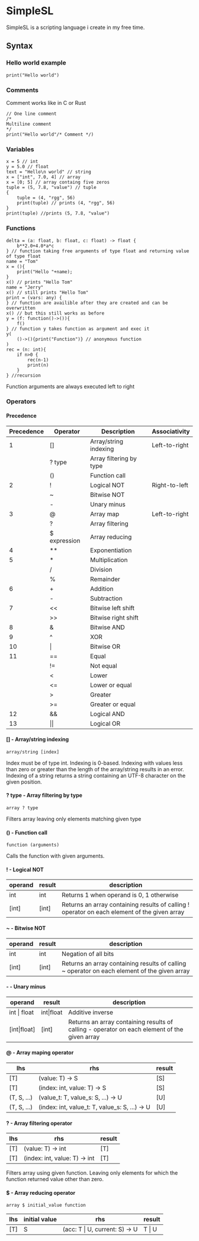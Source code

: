 # SimpleSL
SimpleSL is a scripting language i create in my free time.

## Syntax
### Hello world example
```
print("Hello world")
```
### Comments
Comment works like in C or Rust
```
// One line comment
/* 
Multiline comment
*/
print("Hello world"/* Comment */)
```
### Variables
```
x = 5 // int
y = 5.0 // float
text = "Hello\n world" // string
x = ["int", 7.0, 4] // array
x = [0; 5] // array containg five zeros
tuple = (5, 7.8, "value") // tuple
{
    tuple = (4, "rgg", 56)
    print(tuple) // prints (4, "rgg", 56)
}
print(tuple) //prints (5, 7.8, "value")
```
### Functions
```
delta = (a: float, b: float, c: float) -> float {
    b**2.0+4.0*a*c
} // function taking free arguments of type float and returning value of type float
name = "Tom"
x = (){
    print("Hello "+name);
}
x() // prints "Hello Tom"
name = "Jerry"
x() // still prints "Hello Tom"
print = (vars: any) {
} // function are availible after they are created and can be overwritten
x() // but this still works as before
y = (f: function()->()){
    f()
} // function y takes function as argument and exec it
y(
    ()->(){print("Function")} // anonymous function
)
rec = (n: int){
    if n>0 {
        rec(n-1)
        print(n)
    }
} //recursion

```
Function arguments are always executed left to right
### Operators
#### Precedence
| Precedence | Operator     | Description             | Associativity |
| ---------- | ------------ | ----------------------- | ------------- |
| 1          | []           | Array/string indexing   | Left-to-right |
|            | ? type       | Array filtering by type |               |
|            | ()           | Function call           |               |
| 2          | !            | Logical NOT             | Right-to-left |
|            | ~            | Bitwise NOT             |               |
|            | -            | Unary minus             |               |
| 3          | @            | Array map               | Left-to-right |
|            | ?            | Array filtering         |               |
|            | $ expression | Array reducing          |               |
| 4          | **           | Exponentiation          |               |
| 5          | *            | Multiplication          |               |
|            | /            | Division                |               |
|            | %            | Remainder               |               |
| 6          | +            | Addition                |               |
|            | -            | Subtraction             |               |
| 7          | <<           | Bitwise left shift      |               |
|            | >>           | Bitwise right shift     |               |
| 8          | &            | Bitwise AND             |               |
| 9          | ^            | XOR                     |               |
| 10         | \|           | Bitwise OR              |               |
| 11         | ==           | Equal                   |               |
|            | !=           | Not equal               |               |
|            | <            | Lower                   |               |
|            | <=           | Lower or equal          |               |
|            | >            | Greater                 |               |
|            | >=           | Greater or equal        |               |
| 12         | &&           | Logical AND             |               |
| 13         | \|\|         | Logical OR              |               |

#### [] - Array/string indexing
```
array/string [index]
```
Index must be of type int. Indexing is 0-based. Indexing with values less than zero or greater than the length of the array/string results in an error.
Indexing of a string returns a string containing an UTF-8 character on the given position. 

#### ? type - Array filtering by type
```
array ? type
```
Filters array leaving only elements matching given type

#### () - Function call
```
function (arguments)
```
Calls the function with given arguments.

#### ! - Logical NOT
| operand | result | description                              |
| ------- | ------ | ---------------------------------------- |
| int     | int    | Returns 1 when operand is 0, 1 otherwise |
| [int]   | [int]  | Returns an array containing results of calling ! operator on each element of the given array |

#### ~ - Bitwise NOT
| operand | result | description                              |
| ------- | ------ | ---------------------------------------- |
| int     | int    | Negation of all bits                     |
| [int]   | [int]  | Returns an array containing results of calling ~ operator on each element of the given array |

#### - - Unary minus
| operand      | result       | description                              |
| ------------ | ------------ | ---------------------------------------- |
| int \| float | int\|float   | Additive inverse                         |
| [int\|float] | [int]  | Returns an array containing results of calling - operator on each element of the given array |

#### @ - Array maping operator
| lhs         | rhs                                            | result |
| ----------- | ---------------------------------------------- | ------ |
| [T]         | (value: T) -> S                                | [S]    |
| [T]         | (index: int, value: T) -> S                    | [S]    |
| (T, S, ...) | (value_t: T, value_s: S, ...) -> U             | [U]    |
| (T, S, ...) | (index: int, value_t: T, value_s: S, ...) -> U | [U]    |

#### ? - Array filtering operator
| lhs | rhs                           | result |
| --- | ----------------------------- | -------|
| [T] | (value: T) -> int             | [T]    |
| [T] | (index: int, value: T) -> int | [T]    |

Filters array using given function. Leaving only elements for which the function returned value other than zero.

#### $ - Array reducing operator
```
array $ initial_value function
```

| lhs | initial value | rhs                            | result  |
| --- | --------------| ------------------------------ | ------- |
| [T] | S             | (acc: T \| U, current: S) -> U | T \| U  |
